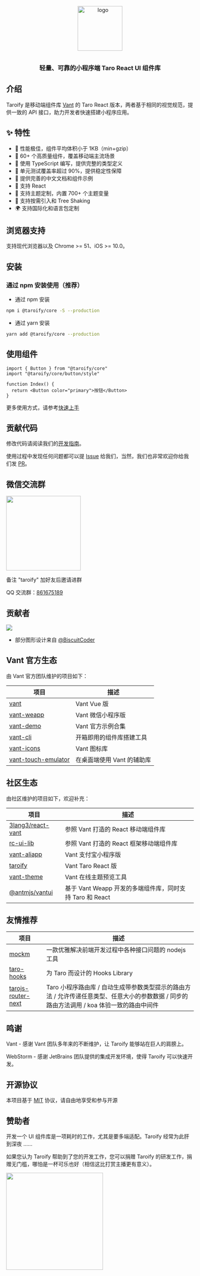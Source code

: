 <p align="center">
  <img alt="logo" src="https://img.yzcdn.cn/vant/logo.png" width="120" style="margin-bottom: 10px;">
</p>
<h3 align="center">轻量、可靠的小程序端 Taro React UI 组件库</h3>

## 介绍

Taroify 是移动端组件库 [Vant](https://github.com/youzan/vant) 的 Taro React 版本，两者基于相同的视觉规范，提供一致的 API 接口，助力开发者快速搭建小程序应用。

## ✨ 特性

- 🚀 性能极佳，组件平均体积小于 1KB（min+gzip）
- 💎 60+ 个高质量组件，覆盖移动端主流场景
- 💪 使用 TypeScript 编写，提供完整的类型定义
- 💪 单元测试覆盖率超过 90%，提供稳定性保障
- 📖 提供完善的中文文档和组件示例
- 🍭 支持 React
- 🍭 支持主题定制，内置 700+ 个主题变量
- 🍭 支持按需引入和 Tree Shaking
- 🌍 支持国际化和语言包定制

## 浏览器支持

支持现代浏览器以及 Chrome >= 51、iOS >= 10.0。

## 安装

### 通过 npm 安装使用（推荐）

* 通过 npm 安装

```bash
npm i @taroify/core -S --production
```

* 通过 yarn 安装

```bash
yarn add @taroify/core --production
```

## 使用组件

```tsx
import { Button } from "@taroify/core"
import "@taroify/core/button/style"

function Index() {
  return <Button color="primary">按钮</Button>
}
```

更多使用方式，请参考[快速上手](https://taroify.gitee.io/taroify.com/quickstart/)

## 贡献代码

修改代码请阅读我们的[开发指南](https://taroify.gitee.io/taroify.com/contribution/)。

使用过程中发现任何问题都可以提 [Issue](https://github.com/mallfoundry/taroify/issues)
给我们，当然，我们也非常欢迎你给我们发 [PR](https://github.com/mallfoundry/taroify/pulls)。

## 微信交流群

<img src="https://gitee.com/mallfoundry/taroify/raw/main/wechat-qrcode.png" width="200" style="width: 200px; height: 200px;"  />

<p>备注 "taroify" 加好友后邀请进群</p>

QQ 交流群：[861675189](https://jq.qq.com/?_wv=1027&k=G4Bvbk6B)

## 贡献者

<a href="https://github.com/mallfoundry/taroify/graphs/contributors">
  <img src="https://opencollective.com/taroify/contributors.svg?width=890&button=false"/>
</a>

- 部分图形设计来自 [@BiscuitCoder](https://uyyu.xyz/)

## Vant 官方生态

由 Vant 官方团队维护的项目如下：

| 项目 | 描述 |
| --- | --- |
| [vant](https://github.com/youzan/vant) | Vant Vue 版 |
| [vant-weapp](https://github.com/youzan/vant-weapp) | Vant 微信小程序版 |
| [vant-demo](https://github.com/youzan/vant-demo) | Vant 官方示例合集 |
| [vant-cli](https://github.com/youzan/vant/tree/dev/packages/vant-cli) | 开箱即用的组件库搭建工具 |
| [vant-icons](https://github.com/youzan/vant/tree/dev/packages/vant-icons) | Vant 图标库 |
| [vant-touch-emulator](https://github.com/youzan/vant/tree/dev/packages/vant-touch-emulator) | 在桌面端使用 Vant 的辅助库 |

## 社区生态

由社区维护的项目如下，欢迎补充：

| 项目 | 描述 |
| --- | --- |
| [3lang3/react-vant](https://github.com/3lang3/react-vant) | 参照 Vant 打造的 React 移动端组件库 |
| [rc-ui-lib](https://github.com/rancui/rc-ui-lib) | 参照 Vant 打造的 React 框架移动端组件库 |
| [vant-aliapp](https://github.com/ant-move/Vant-Aliapp) | Vant 支付宝小程序版 |
| [taroify](https://gitee.com/mallfoundry/taroify) | Vant Taro React 版 |
| [vant-theme](https://github.com/Aisen60/vant-theme) | Vant 在线主题预览工具 |
| [@antmjs/vantui](https://github.com/antmjs/vantui) | 基于 Vant Weapp 开发的多端组件库，同时支持 Taro 和 React |

## 友情推荐

| 项目 | 描述 |
| --- | --- |
| [mockm](https://github.com/wll8/mockm) | 一款优雅解决前端开发过程中各种接口问题的 nodejs 工具 |
| [taro-hooks](https://github.com/innocces/taro-hooks) | 为 Taro 而设计的 Hooks Library |
| [tarojs-router-next](https://github.com/lblblong/tarojs-router-next) | Taro 小程序路由库 / 自动生成带参数类型提示的路由方法 / 允许传递任意类型、任意大小的参数数据 / 同步的路由方法调用 / koa 体验一致的路由中间件 |

## 鸣谢

Vant - 感谢 Vant 团队多年来的不断维护，让 Taroify 能够站在巨人的肩膀上。

WebStorm - 感谢 JetBrains 团队提供的集成开发环境，使得 Taroify 可以快速开发。

## 开源协议

本项目基于 [MIT](https://zh.wikipedia.org/wiki/MIT%E8%A8%B1%E5%8F%AF%E8%AD%89) 协议，请自由地享受和参与开源

## 赞助者

开发一个 UI 组件库是一项耗时的工作，尤其是要多端适配。Taroify 经常为此肝到深夜 ……

如果您认为 Taroify 帮助到了您的开发工作，您可以捐赠 Taroify 的研发工作，捐赠无门槛，哪怕是一杯可乐也好（相信这比打赏主播更有意义）。

<img src="https://gitee.com/mallfoundry/taroify/raw/main/wechatpay.png" width="260" style="width: 260px;" />
